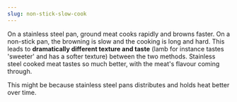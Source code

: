 ```yaml
---
slug: non-stick-slow-cook
---
```


On a stainless steel pan, ground meat cooks rapidly and browns faster. On a non-stick pan, the browning is slow and the cooking is long and hard. This leads to **dramatically different texture and taste** (lamb for instance tastes 'sweeter' and has a softer texture) between the two methods. Stainless steel cooked meat tastes so much better, with the meat's flavour coming through.

This might be because stainless steel pans distributes and holds heat better over time. 